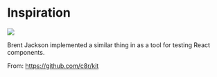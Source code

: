 # Inspiration

![](https://db-feed.s3.amazonaws.com/legacy/Screen_Shot_2018_06_03_at_8_55_29_PM-1528077724333.png)

Brent Jackson implemented a similar thing in as a tool for testing React components.

From: https://github.com/c8r/kit